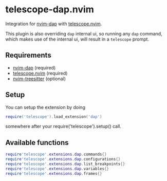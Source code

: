 # telescope-dap.nvim

Integration for [nvim-dap](https://github.com/mfussenegger/nvim-dap) with [telescope.nvim](https://github.com/nvim-telescope/telescope.nvim).

This plugin is also overriding `dap` internal ui, so running any `dap` command, which makes use of the internal ui, will result in a `telescope` prompt.

## Requirements

- [nvim-dap](https://github.com/mfussenegger/nvim-dap) (required)
- [telescope.nvim](https://github.com/nvim-telescope/telescope.nvim) (required)
- [nvim-treesitter](https://github.com/nvim-treesitter/nvim-treesitter) (optional)

## Setup

You can setup the extension by doing

```lua
require('telescope').load_extension('dap')
```

somewhere after your require('telescope').setup() call.

## Available functions

```lua
require'telescope'.extensions.dap.commands{}
require'telescope'.extensions.dap.configurations{}
require'telescope'.extensions.dap.list_breakpoints{}
require'telescope'.extensions.dap.variables{}
require'telescope'.extensions.dap.frames{}
```
